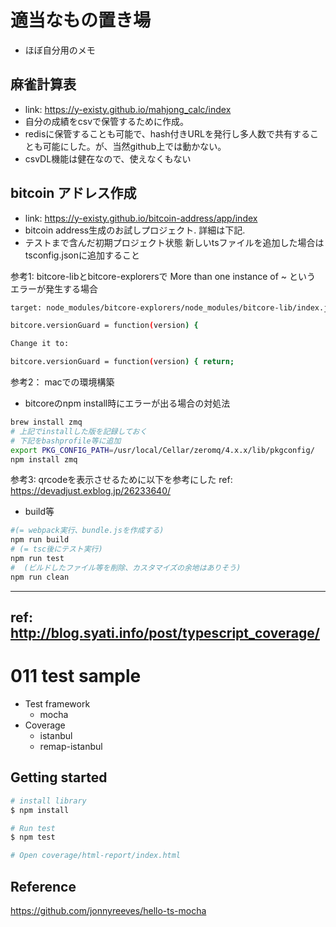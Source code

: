 # 適当なもの置き場
- ほぼ自分用のメモ

## 麻雀計算表
- link: <https://y-existy.github.io/mahjong_calc/index>
- 自分の成績をcsvで保管するために作成。
- redisに保管することも可能で、hash付きURLを発行し多人数で共有することも可能にした。が、当然github上では動かない。
- csvDL機能は健在なので、使えなくもない

## bitcoin アドレス作成
- link: <https://y-existy.github.io/bitcoin-address/app/index>
- bitcoin address生成のお試しプロジェクト. 詳細は下記.
- テストまで含んだ初期プロジェクト状態
新しいtsファイルを追加した場合はtsconfig.jsonに追加すること

参考1:
bitcore-libとbitcore-explorersで More than one instance of ~ という
エラーが発生する場合

```bash
target: node_modules/bitcore-explorers/node_modules/bitcore-lib/index.js

bitcore.versionGuard = function(version) {

Change it to:

bitcore.versionGuard = function(version) { return;
```

参考2：
macでの環境構築
- bitcoreのnpm install時にエラーが出る場合の対処法

```bash
brew install zmq
# 上記でinstallした版を記録しておく
# 下記をbashprofile等に追加
export PKG_CONFIG_PATH=/usr/local/Cellar/zeromq/4.x.x/lib/pkgconfig/
npm install zmq
```

参考3:
qrcodeを表示させるために以下を参考にした
ref: <https://devadjust.exblog.jp/26233640/>

- build等

```bash
#(= webpack実行、bundle.jsを作成する)
npm run build
# (= tsc後にテスト実行)
npm run test
#  (ビルドしたファイル等を削除、カスタマイズの余地はありそう)
npm run clean
```

----

## ref: <http://blog.syati.info/post/typescript_coverage/>

# 011 test sample

- Test framework
  - mocha
- Coverage
  - istanbul
  - remap-istanbul

## Getting started

```sh
# install library
$ npm install

# Run test
$ npm test

# Open coverage/html-report/index.html
```


##  Reference

https://github.com/jonnyreeves/hello-ts-mocha
